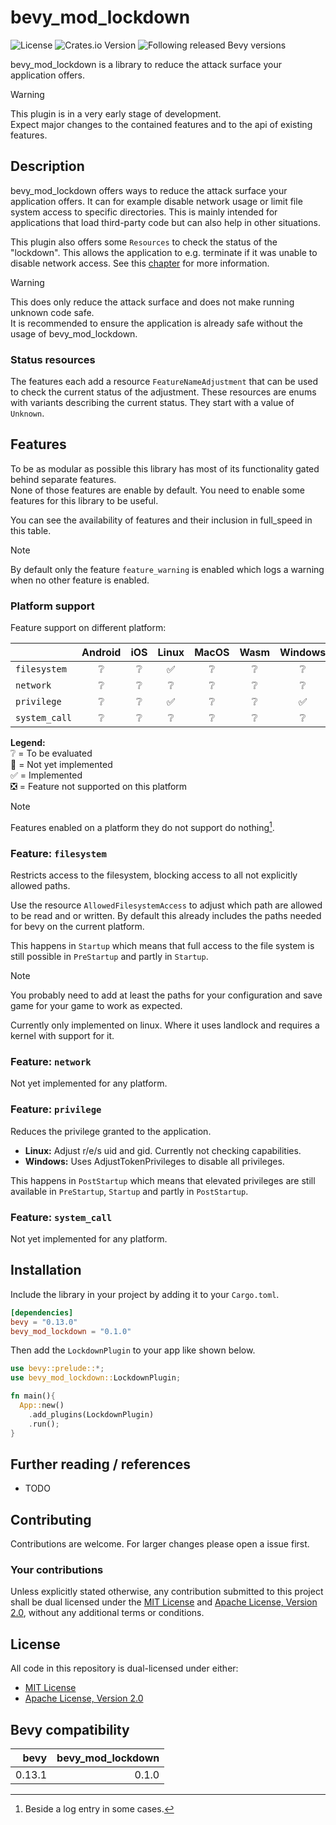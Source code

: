 # bevy_mod_lockdown

![License](https://img.shields.io/badge/license-MIT%2FApache-blue.svg?style=flat-square)
![Crates.io Version](https://img.shields.io/crates/v/bevy_mod_lockdown.svg?style=flat-square)
![Following released Bevy versions](https://img.shields.io/badge/Bevy%20tracking-released%20version-lightblue?style=flat-square)

bevy_mod_lockdown is a library to reduce the attack surface your application offers.

> [!WARNING]  
> This plugin is in a very early stage of development.  
> Expect major changes to the contained features and to the api of existing features.

## Description

bevy_mod_lockdown offers ways to reduce the attack surface your application offers.
It can for example disable network usage or limit file system access to specific directories.
This is mainly intended for applications that load third-party code but can also help in other situations.

This plugin also offers some `Resources` to check the status of the "lockdown".
This allows the application to e.g. terminate if it was unable to disable network access.
See this [chapter](#status-resources) for more information.

> [!WARNING]  
> This does only reduce the attack surface and does not make running unknown code safe.  
> It is recommended to ensure the application is already safe without the usage of bevy_mod_lockdown.

### Status resources

The features each add a resource `FeatureNameAdjustment` that can be used to check the current status of the adjustment.
These resources are enums with variants describing the current status.
They start with a value of `Unknown`.

## Features

To be as modular as possible this library has most of its functionality gated behind separate features.  
None of those features are enable by default.
You need to enable some features for this library to be useful.

You can see the availability of features and their inclusion in full_speed in this table.

> [!NOTE]
> By default only the feature `feature_warning` is enabled which logs a warning when no other feature is enabled.

### Platform support

Feature support on different platform:

|               |     Android     |       iOS       |       Linux        |      MacOS      |      Wasm       |      Windows       |
| :------------ | :-------------: | :-------------: | :----------------: | :-------------: | :-------------: | :----------------: |
| `filesystem`  | :grey_question: | :grey_question: | :white_check_mark: | :grey_question: | :grey_question: |  :grey_question:   |
| `network`     | :grey_question: | :grey_question: |  :grey_question:   | :grey_question: | :grey_question: |  :grey_question:   |
| `privilege`   | :grey_question: | :grey_question: | :white_check_mark: | :grey_question: | :grey_question: | :white_check_mark: |
| `system_call` | :grey_question: | :grey_question: |  :grey_question:   | :grey_question: | :grey_question: |  :grey_question:   |

__Legend:__  
:grey_question: = To be evaluated  
:white_square_button: = Not yet implemented  
:white_check_mark: = Implemented  
:negative_squared_cross_mark: = Feature not supported on this platform

> [!NOTE]  
> Features enabled on a platform they do not support do nothing[^1].

[^1]: Beside a log entry in some cases.

### Feature: `filesystem`

Restricts access to the filesystem, blocking access to all not explicitly allowed paths.

Use the resource `AllowedFilesystemAccess` to adjust which path are allowed to be read and or written.
By default this already includes the paths needed for bevy on the current platform.

This happens in `Startup` which means that full access to the file system is still possible in `PreStartup` and partly in `Startup`.

> [!NOTE]  
> You probably need to add at least the paths for your configuration and save game for your game to work as expected.

Currently only implemented on linux.
Where it uses landlock and requires a kernel with support for it.

### Feature: `network`

Not yet implemented for any platform.

### Feature: `privilege`

Reduces the privilege granted to the application.

* __Linux:__ Adjust r/e/s uid and gid. Currently not checking capabilities.
* __Windows:__ Uses AdjustTokenPrivileges to disable all privileges.

This happens in `PostStartup` which means that elevated privileges are still available in `PreStartup`, `Startup` and partly in `PostStartup`.

### Feature: `system_call`

Not yet implemented for any platform.

## Installation

Include the library in your project by adding it to your `Cargo.toml`.

```toml
[dependencies]
bevy = "0.13.0"
bevy_mod_lockdown = "0.1.0"
```

Then add the `LockdownPlugin` to your app like shown below.

```rust
use bevy::prelude::*;
use bevy_mod_lockdown::LockdownPlugin;

fn main(){
  App::new()
    .add_plugins(LockdownPlugin)
    .run();
}
```

## Further reading / references

* TODO

## Contributing

Contributions are welcome.
For larger changes please open a issue first.

### Your contributions

Unless explicitly stated otherwise, any contribution submitted to this project shall be dual licensed under the [MIT License](LICENSE-MIT) and [Apache License, Version 2.0](LICENSE-APACHE), without any additional terms or conditions.

## License

All code in this repository is dual-licensed under either:

* [MIT License](LICENSE-MIT)
* [Apache License, Version 2.0](LICENSE-APACHE)

## Bevy compatibility

|   bevy | bevy_mod_lockdown |
| -----: | ----------------: |
| 0.13.1 |             0.1.0 |
